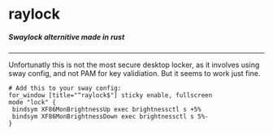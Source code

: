 # raylock
##### Swaylock alternitive made in rust   
---
Unfortunatly this is not the most secure desktop locker, as it involves using sway config, and not PAM for key validiation. But it seems to work just fine.

```
# Add this to your sway config:
for_window [title="^raylock$"] sticky enable, fullscreen
mode "lock" {
 bindsym XF86MonBrightnessUp exec brightnessctl s +5%
 bindsym XF86MonBrightnessDown exec brightnessctl s 5%-
}
```
